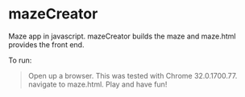 mazeCreator
===========

Maze app in javascript.  mazeCreator builds the maze and maze.html provides the
front end.

To run:
  > Open up a browser.  This was tested with Chrome 32.0.1700.77.
  > navigate to maze.html.  Play and have fun!
